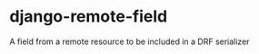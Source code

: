 django-remote-field
===================

A field from a remote resource to be included in a DRF serializer
